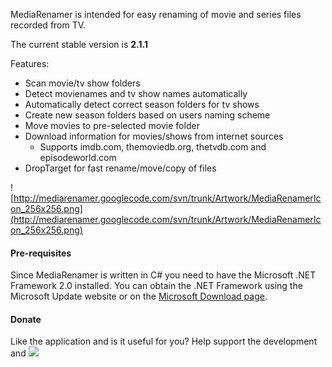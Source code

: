 MediaRenamer is intended for easy renaming of movie and series files recorded from TV.

The current stable version is **2.1.1**

Features:
  * Scan movie/tv show folders
  * Detect movienames and tv show names automatically
  * Automatically detect correct season folders for tv shows
  * Create new season folders based on users naming scheme
  * Move movies to pre-selected movie folder
  * Download information for movies/shows from internet sources
    * Supports imdb.com, themoviedb.org, thetvdb.com and episodeworld.com
  * DropTarget for fast rename/move/copy of files

![http://mediarenamer.googlecode.com/svn/trunk/Artwork/MediaRenamerIcon_256x256.png](http://mediarenamer.googlecode.com/svn/trunk/Artwork/MediaRenamerIcon_256x256.png)


#### Pre-requisites ####

Since MediaRenamer is written in C# you need to have the Microsoft .NET Framework 2.0 installed. You can obtain the .NET Framework using the Microsoft Update website or on the [Microsoft Download page](http://www.microsoft.com/downloads/details.aspx?FamilyID=0856EACB-4362-4B0D-8EDD-AAB15C5E04F5&displaylang=en).

#### Donate ####

Like the application and is it useful for you? Help support the development and [![](https://www.paypal.com/en_US/i/btn/x-click-but21.gif)](https://www.paypal.com/cgi-bin/webscr?cmd=_donations&business=codename.matrix@gmail.com&item_name=MediaRenamer&no_shipping=0&no_note=1&tax=0&currency_code=EUR&lc=TR&bn=PP-DonationsBF&charset=UTF-8)